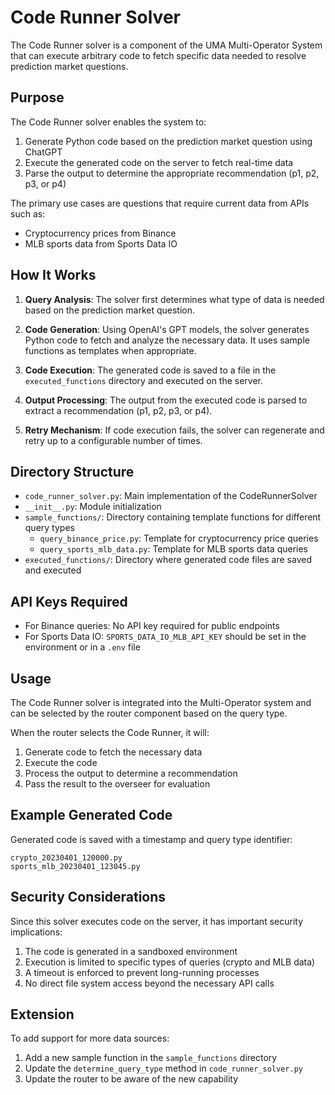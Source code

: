 # Code Runner Solver

The Code Runner solver is a component of the UMA Multi-Operator System that can execute arbitrary code to fetch specific data needed to resolve prediction market questions.

## Purpose

The Code Runner solver enables the system to:

1. Generate Python code based on the prediction market question using ChatGPT
2. Execute the generated code on the server to fetch real-time data
3. Parse the output to determine the appropriate recommendation (p1, p2, p3, or p4)

The primary use cases are questions that require current data from APIs such as:
- Cryptocurrency prices from Binance
- MLB sports data from Sports Data IO

## How It Works

1. **Query Analysis**: The solver first determines what type of data is needed based on the prediction market question.

2. **Code Generation**: Using OpenAI's GPT models, the solver generates Python code to fetch and analyze the necessary data. It uses sample functions as templates when appropriate.

3. **Code Execution**: The generated code is saved to a file in the `executed_functions` directory and executed on the server.

4. **Output Processing**: The output from the executed code is parsed to extract a recommendation (p1, p2, p3, or p4).

5. **Retry Mechanism**: If code execution fails, the solver can regenerate and retry up to a configurable number of times.

## Directory Structure

- `code_runner_solver.py`: Main implementation of the CodeRunnerSolver
- `__init__.py`: Module initialization
- `sample_functions/`: Directory containing template functions for different query types
  - `query_binance_price.py`: Template for cryptocurrency price queries
  - `query_sports_mlb_data.py`: Template for MLB sports data queries
- `executed_functions/`: Directory where generated code files are saved and executed

## API Keys Required

- For Binance queries: No API key required for public endpoints
- For Sports Data IO: `SPORTS_DATA_IO_MLB_API_KEY` should be set in the environment or in a `.env` file

## Usage

The Code Runner solver is integrated into the Multi-Operator system and can be selected by the router component based on the query type.

When the router selects the Code Runner, it will:

1. Generate code to fetch the necessary data
2. Execute the code
3. Process the output to determine a recommendation
4. Pass the result to the overseer for evaluation

## Example Generated Code

Generated code is saved with a timestamp and query type identifier:
```
crypto_20230401_120000.py
sports_mlb_20230401_123045.py
```

## Security Considerations

Since this solver executes code on the server, it has important security implications:

1. The code is generated in a sandboxed environment
2. Execution is limited to specific types of queries (crypto and MLB data)
3. A timeout is enforced to prevent long-running processes
4. No direct file system access beyond the necessary API calls

## Extension

To add support for more data sources:

1. Add a new sample function in the `sample_functions` directory
2. Update the `determine_query_type` method in `code_runner_solver.py`
3. Update the router to be aware of the new capability 